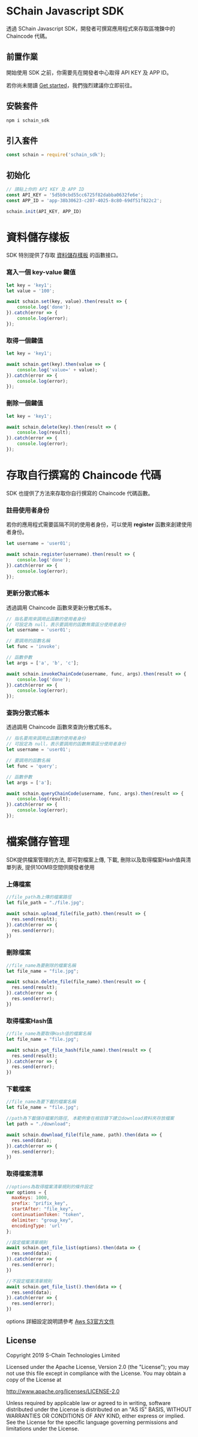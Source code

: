 # SChain Javascript SDK

透過 SChain Javascript SDK，開發者可撰寫應用程式來存取區塊鍊中的 Chaincode 代碼。

## 前置作業

開始使用 SDK 之前，你需要先在開發者中心取得 API KEY 及 APP ID。

若你尚未閱讀 [Get started](https://github.com/issbgkh/schain-get-started)，我們強烈建議你立即前往。

## 安裝套件
```javascript
npm i schain_sdk
```

## 引入套件

```javascript
const schain = require('schain_sdk');
```
## 初始化
```javascript
// 請貼上你的 API KEY 及 APP ID
const API_KEY = '5d5b9cbd55cc6725f82dabba0632fe6e';
const APP_ID = 'app-38b30623-c207-4025-8c80-69df51f822c2';

schain.init(API_KEY, APP_ID)
```


# 資料儲存樣板

SDK 特別提供了存取 [資料儲存樣板](https://github.com/issbgkh/simple-store) 的函數接口。

### 寫入一個 key-value 鍵值
```javascript
let key = 'key1';
let value = '100';

await schain.set(key, value).then(result => {
    console.log('done');
}).catch(error => {
    console.log(error);
});
```

### 取得一個鍵值
```javascript
let key = 'key1';

await schain.get(key).then(value => {
    console.log('value=' + value);
}).catch(error => {
    console.log(error);
});
```

### 刪除一個鍵值
```javascript
let key = 'key1';

await schain.delete(key).then(result => {
    console.log(result);
}).catch(error => {
    console.log(error);
});
```


# 存取自行撰寫的 Chaincode 代碼

SDK 也提供了方法來存取你自行撰寫的 Chaincode 代碼函數。

### 註冊使用者身份
若你的應用程式需要區隔不同的使用者身份，可以使用 **register** 函數來創建使用者身份。

```javascript
let username = 'user01';

await schain.register(username).then(result => {
    console.log('done');
}).catch(error => {
    console.log(error);
});
```

### 更新分散式帳本
透過調用 Chaincode 函數來更新分散式帳本。

```javascript
// 指名要用來調用此函數的使用者身份
// 可設定為 null，表示要調用的函數無需區分使用者身份
let username = 'user01';

// 要調用的函數名稱
let func = 'invoke';

// 函數參數
let args = ['a', 'b', 'c'];

await schain.invokeChainCode(username, func, args).then(result => {
    console.log('done');
}).catch(error => {
    console.log(error);
});
```

### 查詢分散式帳本
透過調用 Chaincode 函數來查詢分散式帳本。

```javascript
// 指名要用來調用此函數的使用者身份
// 可設定為 null，表示要調用的函數無需區分使用者身份
let username = 'user01';

// 要調用的函數名稱
let func = 'query';

// 函數參數
let args = ['a'];

await schain.queryChainCode(username, func, args).then(result => {
    console.log(result);
}).catch(error => {
    console.log(error);
});
```

# 檔案儲存管理
SDK提供檔案管理的方法, 即可對檔案上傳, 下載, 刪除以及取得檔案Hash值與清單列表, 提供100MB空間供開發者使用

### 上傳檔案
```javascript
//file_path為上傳的檔案路徑
let file_path = "./file.jpg";

await schain.upload_file(file_path).then(result => {
  res.send(result);
}).catch(error => {
  res.send(error);
})
```

### 刪除檔案
```javascript
//file_name為要刪除的檔案名稱
let file_name = "file.jpg";

await schain.delete_file(file_name).then(result => {
  res.send(result);
}).catch(error => {
  res.send(error);
})
```

### 取得檔案Hash值
```javascript
//file_name為要取得Hash值的檔案名稱
let file_name = "file.jpg";

await schain.get_file_hash(file_name).then(result => {
  res.send(result);
}).catch(error => {
  res.send(error);
})
```

### 下載檔案
```javascript
//file_name為要下載的檔案名稱
let file_name = "file.jpg";

//path為下載儲存檔案的路徑, 本範例會在根目錄下建立download資料夾存放檔案
let path = "./download";

await schain.download_file(file_name, path).then(data => {
  res.send(data);
}).catch(error => {
  res.send(error);
})
```

### 取得檔案清單
```javascript
//options為取得檔案清單規則的條件設定
var options = {
  maxKeys: 1000,
  prefix: "prifix_key",
  startAfter: "file_key",
  continuationToken: "token",
  delimiter: "group_key",
  encodingType: 'url'
};

//設定檔案清單規則
await schain.get_file_list(options).then(data => {
  res.send(data);
}).catch(error => {
  res.send(error);
})

//不設定檔案清單規則
await schain.get_file_list().then(data => {
  res.send(data);
}).catch(error => {
  res.send(error);
})
```
options 詳細設定說明請參考 [Aws S3官方文件](https://docs.aws.amazon.com/AWSJavaScriptSDK/latest/AWS/S3.html#listObjectsV2-property)

## License
Copyright 2019 S-Chain Technologies Limited

Licensed under the Apache License, Version 2.0 (the "License");
you may not use this file except in compliance with the License.
You may obtain a copy of the License at

http://www.apache.org/licenses/LICENSE-2.0

Unless required by applicable law or agreed to in writing, software
distributed under the License is distributed on an "AS IS" BASIS,
WITHOUT WARRANTIES OR CONDITIONS OF ANY KIND, either express or implied.
See the License for the specific language governing permissions and
limitations under the License.

